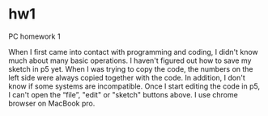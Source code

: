 # hw1
PC homework 1


When I first came into contact with programming and coding, I didn't know much about many basic operations. I haven't figured out how to save my sketch in p5 yet. When I was trying to copy the code, the numbers on the left side were always copied together with the code. In addition, I don't know if some systems are incompatible. Once I start editing the code in p5, I can't open the “file”, "edit" or "sketch" buttons above. I use chrome browser on MacBook pro.

